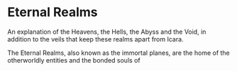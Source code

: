 # Eternal Realms

An explanation of the Heavens, the Hells, the Abyss and the Void, in addition to the veils that keep these realms apart from Icara.

The Eternal Realms, also known as the immortal planes, are the home of the otherworldly entities and the bonded souls of